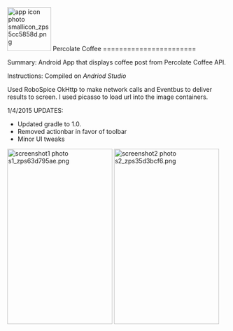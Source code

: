 <img src="http://i1314.photobucket.com/albums/t572/awula333/smallicon_zps5cc5858d.png" width = "100px" height = "100px" border="0" alt="app icon photo smallicon_zps5cc5858d.png"/>
Percolate Coffee
=======================

Summary: Android App that displays coffee post from Percolate Coffee API.

Instructions:
Compiled on *Andriod Studio*

Used RoboSpice OkHttp to make network calls and Eventbus to deliver results to screen.
I used picasso to load url into the image containers.

1/4/2015 UPDATES:
- Updated gradle to 1.0.
- Removed actionbar in favor of toolbar
- Minor UI tweaks

<img src="http://i1314.photobucket.com/albums/t572/awula333/s1_zps63d795ae.png" width = "240px" height = "400px" border="0" alt="screenshot1 photo s1_zps63d795ae.png"/>
<img src="http://i1314.photobucket.com/albums/t572/awula333/s2_zps35d3bcf6.png" width = "240px" height = "400px" border="0" alt="screenshot2 photo s2_zps35d3bcf6.png"/>


